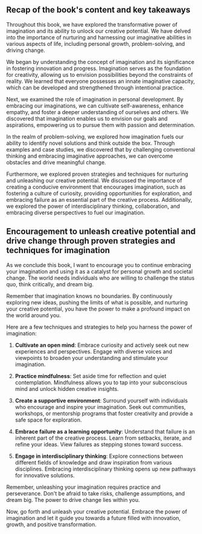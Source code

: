 
Recap of the book's content and key takeaways
---------------------------------------------

Throughout this book, we have explored the transformative power of imagination and its ability to unlock our creative potential. We have delved into the importance of nurturing and harnessing our imaginative abilities in various aspects of life, including personal growth, problem-solving, and driving change.

We began by understanding the concept of imagination and its significance in fostering innovation and progress. Imagination serves as the foundation for creativity, allowing us to envision possibilities beyond the constraints of reality. We learned that everyone possesses an innate imaginative capacity, which can be developed and strengthened through intentional practice.

Next, we examined the role of imagination in personal development. By embracing our imaginations, we can cultivate self-awareness, enhance empathy, and foster a deeper understanding of ourselves and others. We discovered that imagination enables us to envision our goals and aspirations, empowering us to pursue them with passion and determination.

In the realm of problem-solving, we explored how imagination fuels our ability to identify novel solutions and think outside the box. Through examples and case studies, we discovered that by challenging conventional thinking and embracing imaginative approaches, we can overcome obstacles and drive meaningful change.

Furthermore, we explored proven strategies and techniques for nurturing and unleashing our creative potential. We discussed the importance of creating a conducive environment that encourages imagination, such as fostering a culture of curiosity, providing opportunities for exploration, and embracing failure as an essential part of the creative process. Additionally, we explored the power of interdisciplinary thinking, collaboration, and embracing diverse perspectives to fuel our imagination.

Encouragement to unleash creative potential and drive change through proven strategies and techniques for imagination
---------------------------------------------------------------------------------------------------------------------

As we conclude this book, I want to encourage you to continue embracing your imagination and using it as a catalyst for personal growth and societal change. The world needs individuals who are willing to challenge the status quo, think critically, and dream big.

Remember that imagination knows no boundaries. By continuously exploring new ideas, pushing the limits of what is possible, and nurturing your creative potential, you have the power to make a profound impact on the world around you.

Here are a few techniques and strategies to help you harness the power of imagination:

1. **Cultivate an open mind**: Embrace curiosity and actively seek out new experiences and perspectives. Engage with diverse voices and viewpoints to broaden your understanding and stimulate your imagination.

2. **Practice mindfulness**: Set aside time for reflection and quiet contemplation. Mindfulness allows you to tap into your subconscious mind and unlock hidden creative insights.

3. **Create a supportive environment**: Surround yourself with individuals who encourage and inspire your imagination. Seek out communities, workshops, or mentorship programs that foster creativity and provide a safe space for exploration.

4. **Embrace failure as a learning opportunity**: Understand that failure is an inherent part of the creative process. Learn from setbacks, iterate, and refine your ideas. View failures as stepping stones toward success.

5. **Engage in interdisciplinary thinking**: Explore connections between different fields of knowledge and draw inspiration from various disciplines. Embracing interdisciplinary thinking opens up new pathways for innovative solutions.

Remember, unleashing your imagination requires practice and perseverance. Don't be afraid to take risks, challenge assumptions, and dream big. The power to drive change lies within you.

Now, go forth and unleash your creative potential. Embrace the power of imagination and let it guide you towards a future filled with innovation, growth, and positive transformation.

